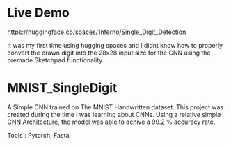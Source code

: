 # Live Demo
https://huggingface.co/spaces/1nferno/Single_Digit_Detection

It was my first time using hugging spaces and i didnt know how to properly convert the drawn digit into the 28x28 input size for the CNN using the premade Sketchpad functionality.

# MNIST_SingleDigit
A Simple CNN trained on The MNIST Handwritten dataset.
This project was created during the time i was learning about CNNs. Using a relative simple CNN Architecture, the model was able to achive a 99.2 % accuracy rate.

Tools : Pytorch, Fastai

